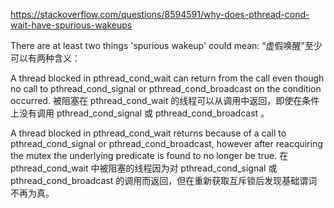 https://stackoverflow.com/questions/8594591/why-does-pthread-cond-wait-have-spurious-wakeups

There are at least two things 'spurious wakeup' could mean:
“虚假唤醒”至少可以有两种含义：

A thread blocked in pthread_cond_wait can return from the call even though no call to pthread_cond_signal or pthread_cond_broadcast on the condition occurred.
被阻塞在 pthread_cond_wait 的线程可以从调用中返回，即使在条件上没有调用 pthread_cond_signal 或 pthread_cond_broadcast 。

A thread blocked in pthread_cond_wait returns because of a call to pthread_cond_signal or pthread_cond_broadcast, however after reacquiring the mutex the underlying predicate is found to no longer be true.
在 pthread_cond_wait 中被阻塞的线程因为对 pthread_cond_signal 或 pthread_cond_broadcast 的调用而返回，但在重新获取互斥锁后发现基础谓词不再为真。

